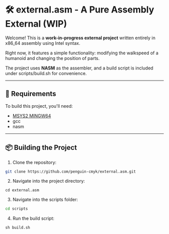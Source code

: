 # 🛠️ external.asm - A Pure Assembly External (WIP)

Welcome! This is a **work-in-progress external project** written entirely in x86_64 assembly using Intel syntax.

Right now, it features a simple functionality: modifying the walkspeed of a humanoid and changing the position of parts.

The project uses **NASM** as the assembler, and a build script is included under scripts/build.sh for convenience.

---

## 🔧 Requirements

To build this project, you'll need:
  - [MSYS2 MINGW64](https://www.msys2.org/)
  - gcc
  - nasm
---

## 📦 Building the Project

1. Clone the repository:
```bash
git clone https://github.com/penguin-cmyk/external.asm.git
```

2. Navigate into the project directory:
```
cd external.asm
```

3. Navigate into the scripts folder:
```bash
cd scripts
```

4. Run the build script:
```nginx
sh build.sh
```
